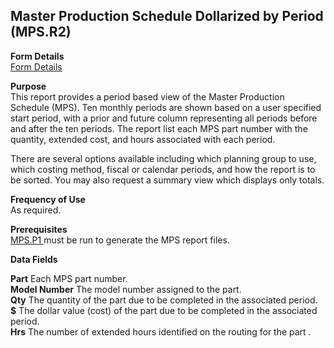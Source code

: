 ##  Master Production Schedule Dollarized by Period (MPS.R2)

<PageHeader />

**Form Details**  
[ Form Details ](MPS-R2-1/README.md)   

**Purpose**  
This report provides a period based view of the Master Production Schedule
(MPS). Ten monthly periods are shown based on a user specified start period,
with a prior and future column representing all periods before and after the
ten periods. The report list each MPS part number with the quantity, extended
cost, and hours associated with each period.  
  
There are several options available including which planning group to use,
which costing method, fiscal or calendar periods, and how the report is to be
sorted. You may also request a summary view which displays only totals.

**Frequency of Use**  
As required.

**Prerequisites**  
[ MPS.P1 ](../../../../rover/AP-OVERVIEW/AP-ENTRY/AP-E/AP-E-1/CURRENCY-CONTROL/PO-E/PO-E-1/PLAN-CONTROL/PLAN-CONTROL-1/MPS-P1) must be run to generate the MPS report files. 

**Data Fields**

**Part** Each MPS part number.  
**Model Number** The model number assigned to the part.  
**Qty** The quantity of the part due to be completed in the associated period.  
**$** The dollar value (cost) of the part due to be completed in the
associated period.  
**Hrs** The number of extended hours identified on the routing for the part .  
  
<badge text= "Version 8.10.57" vertical="middle" />

<PageFooter />